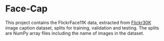 # Face-Cap

This project contains the FlickrFace11K data, extracted from [Flickr30K](http://shannon.cs.illinois.edu/DenotationGraph/) image caption dataset, splits for training, validation and testing. The splits are NumPy array files including the name of images in the dataset.
